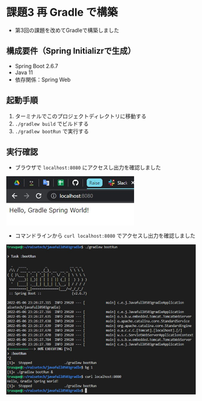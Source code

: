 # 課題3 再 Gradle で構築
- 第3回の課題を改めてGradleで構築しました

## 構成要件（Spring Initializrで生成）
- Spring Boot 2.6.7
- Java 11
- 依存関係：Spring Web

## 起動手順
1. ターミナルでこのプロジェクトディレクトリに移動する
2. `./gradlew build` でビルドする
3. `./gradlew bootRun` で実行する

## 実行確認
- ブラウザで `localhost:8080` にアクセスし出力を確認しました

![Browser Request](checkimg/001.jpg)

- コマンドラインから `curl localhost:8080` でアクセスし出力を確認しました

![Command line Request](checkimg/002.jpg)